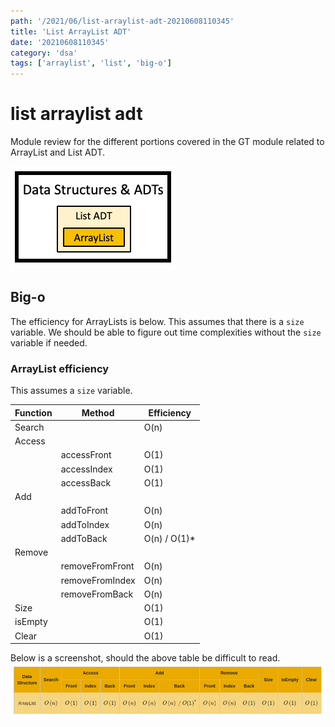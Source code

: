 ```yaml
---
path: '/2021/06/list-arraylist-adt-20210608110345'
title: 'List ArrayList ADT'
date: '20210608110345'
category: 'dsa'
tags: ['arraylist', 'list', 'big-o']
---
```


# list arraylist adt
Module review for the different portions covered in the GT module related to
ArrayList and List ADT.

![ListADT and ArrayList in DSA block](./20210610104514-img-2.png)

## Big-o
The efficiency for ArrayLists is below. This assumes that there is a `size`
variable. We should be able to figure out time complexities without the `size`
variable if needed.

### ArrayList efficiency
This assumes a `size` variable.

| Function | Method | Efficiency |
| -------- | ------ | ---------- |
| Search |  | O(n) |
| Access |  |  |
|  | accessFront | O(1) |
|  | accessIndex | O(1) |
|  | accessBack  | O(1) |
| Add |  |  |
|  | addToFront | O(n) |
|  | addToIndex | O(n) |
|  | addToBack  | O(n) / O(1)\* |
| Remove |  |  |
|  | removeFromFront | O(n) |
|  | removeFromIndex | O(n) |
|  | removeFromBack  | O(n) |
| Size |  | O(1) |
| isEmpty |  | O(1) |
| Clear |  | O(1) |

Below is a screenshot, should the above table be difficult to read.
![Big-O for ArrayList methods](./20210610104423-img-1.png)


